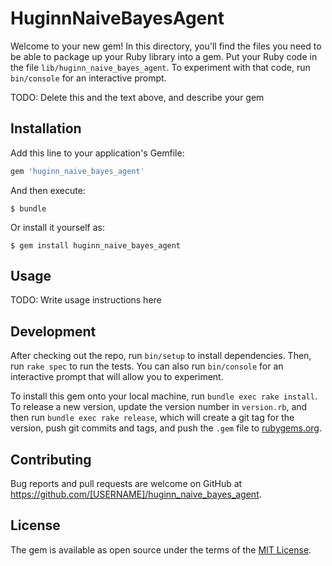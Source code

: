 # HuginnNaiveBayesAgent

Welcome to your new gem! In this directory, you'll find the files you need to be able to package up your Ruby library into a gem. Put your Ruby code in the file `lib/huginn_naive_bayes_agent`. To experiment with that code, run `bin/console` for an interactive prompt.

TODO: Delete this and the text above, and describe your gem

## Installation

Add this line to your application's Gemfile:

```ruby
gem 'huginn_naive_bayes_agent'
```

And then execute:

    $ bundle

Or install it yourself as:

    $ gem install huginn_naive_bayes_agent

## Usage

TODO: Write usage instructions here

## Development

After checking out the repo, run `bin/setup` to install dependencies. Then, run `rake spec` to run the tests. You can also run `bin/console` for an interactive prompt that will allow you to experiment.

To install this gem onto your local machine, run `bundle exec rake install`. To release a new version, update the version number in `version.rb`, and then run `bundle exec rake release`, which will create a git tag for the version, push git commits and tags, and push the `.gem` file to [rubygems.org](https://rubygems.org).

## Contributing

Bug reports and pull requests are welcome on GitHub at https://github.com/[USERNAME]/huginn_naive_bayes_agent.


## License

The gem is available as open source under the terms of the [MIT License](http://opensource.org/licenses/MIT).

